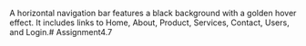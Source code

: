 A horizontal navigation bar features a black background with a golden hover effect. It includes links to Home, About, Product, Services, Contact, Users, and Login.# Assignment4.7
